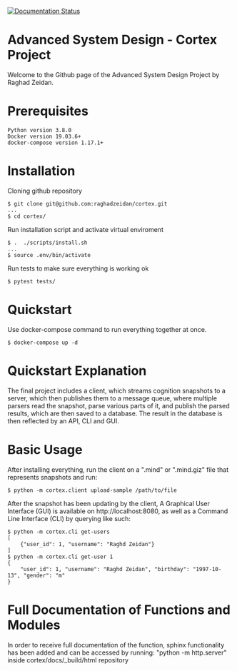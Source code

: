 [![Documentation Status](https://readthedocs.org/projects/cortexx/badge/?version=latest)](https://cortexx.readthedocs.io/en/latest/?badge=latest)
# Advanced System Design - Cortex Project
Welcome to the Github page of the Advanced System Design Project by Raghad Zeidan.
# Prerequisites
```
Python version 3.8.0
Docker version 19.03.6+
docker-compose version 1.17.1+
```

# Installation
Cloning github repository
```
$ git clone git@github.com:raghadzeidan/cortex.git
...
$ cd cortex/
```

Run installation script and activate virtual enviroment
```
$ .  ./scripts/install.sh
...
$ source .env/bin/activate
```

Run tests to make sure everything is working ok
```
$ pytest tests/
```

# Quickstart
Use docker-compose command to run everything together at once.
```
$ docker-compose up -d
```
# Quickstart Explanation
  The final project includes a client, which streams cognition snapshots to a server, 
  which then publishes them to a message queue, where multiple parsers read the snapshot,
  parse various parts of it, and publish the parsed results, which are then saved to a database.
  The result in the database is then reflected by an API, CLI and GUI.
  
# Basic Usage
After installing everything, run the client on a ".mind" or ".mind.giz" file that represents snapshots and run:
```
$ python -m cortex.client upload-sample /path/to/file
```
After the snapshot has been updating by the client, A Graphical User Interface (GUI) is available on http://localhost:8080, as well as a Command Line Interface (CLI) by querying like such:
```
$ python -m cortex.cli get-users
[
    {"user_id": 1, "username": "Raghd Zeidan"}
]
$ python -m cortex.cli get-user 1
{
    "user_id": 1, "username": "Raghd Zeidan", "birthday": "1997-10-13", "gender": "m"
}
```
# Full Documentation of Functions and Modules
In order to receive full documentation of the function, sphinx functionality has been added and
can be accessed by running:
    "python -m http.server" inside cortex/docs/_build/html repository
  
  
